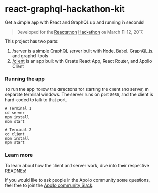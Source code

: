 # react-graphql-hackathon-kit

Get a simple app with React and GraphQL up and running in seconds!

> Developed for the [Reactathon](https://www.reactathon.com/) [Hackathon](https://www.eventbrite.com/e/reactjs-hackathon-github-tickets-31439578626) on March 11-12, 2017.

This project has two parts:

1. [/server](server) is a simple GraphQL server built with Node, Babel, GraphQL.js, and graphql-tools
1. [/client](client) is an app built with Create React App, React Router, and Apollo Client

### Running the app

To run the app, follow the directions for starting the client and server, in separate terminal windows. The server runs on port `8080`, and the client is hard-coded to talk to that port.

```
# Terminal 1
cd server
npm install
npm start
```

```
# Terminal 2
cd client
npm install
npm start
```

### Learn more

To learn about how the client and server work, dive into their respective READMEs!

If you would like to ask people in the Apollo community some questions, feel free to join the [Apollo community Slack](http://dev.apollodata.com/#slack).
